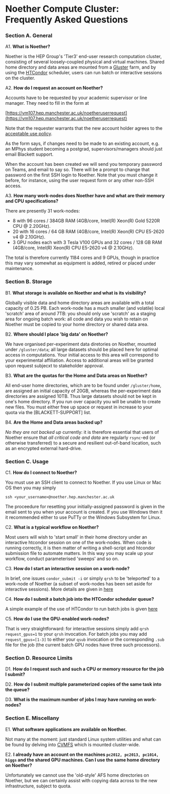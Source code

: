 # Noether Compute Cluster: Frequently Asked Questions #

### Section A. General ###

A1. **What is Noether?**

Noether is the HEP Group's 'Tier3' end-user research computation cluster,
consisting of several loosely-coupled physical and virtual machines.
Shared home directory and data areas are mounted from a [Gluster](https://www.gluster.org/) farm,
and by using the [HTCondor](https://htcondor.org/) scheduler,
users can run batch or interactive sessions on the cluster.

A2. **How do I request an account on Noether?**

Accounts have to be requested by your academic supervisor or line manager.
They need to fill in the form at

[https://vm107.hep.manchester.ac.uk/noetheruserrequest](https://vm107.hep.manchester.ac.uk/noetheruserrequest)

Note that the requester warrants that the new account holder agrees to the [acceptable use policy](../noether_acceptable_use/).

As the form says, if changes need to be made to an existing account, e.g. an MPhys student becoming a postgrad, supervisors/managers should just email Blackett support.

When the account has been created we will send you temporary password on Teams, and email to say so. There will be a prompt to change that password on the first SSH login to Noether. Note that you must change it before, for instance, using the user request form or any other non-SSH access.

A3. **How many work-nodes does Noether have and what are their memory and CPU specifications?**

There are presently 31 work-nodes:
- 8 with 96 cores / 384GB RAM (4GB/core, Intel(R) Xeon(R) Gold 5220R CPU @ 2.20GHz).
- 20 with 16 cores / 64 GB RAM (4GB/core, Intel(R) Xeon(R) CPU E5-2620 v4 @ 2.10GHz).
- 3 GPU nodes each with 3 Tesla V100 GPUs and 32 cores / 128 GB RAM (4GB/core, Intel(R) Xeon(R) CPU E5-2620 v4 @ 2.10GHz).

The total is therefore currently 1184 cores and 9 GPUs,
though in practice this may vary somewhat as equipment is added,
retired or placed under maintenance. 

### Section B. Storage ###

B1. **What storage is available on Noether and what is its visibility?**

Globally visible data and home directory areas are available with a total capacity of 0.25 PB.
Each work-node has a much smaller (and volatile) local 'scratch' area of around 7TB:
you should only use 'scratch' as a staging area for ongoing batch work:
all code and data you wish to retain on Noether must be copied to your home directory or shared data area.

B2. **Where should I place 'big data' on Noether?**

We have organised per-experiment data diretories on Noether, mounted under `/gluster/data`;
all large datasets should be placed here for optimal access in computations.
Your initial access to this area will correspond to your experimental affiliation.
Access to additional areas will be granted upon request subjecxt to stakeholder approval.

B3. **What are the quotas for the Home and Data areas on Noether?**

All end-user home directories, which are to be found under `/gluster/home`,
are assigned an initial capacity of 20GB, whereas the per-experiment data directories are assigned 10TB.
Thus large datasets should not be kept in one's home directory.
If you run over capacity you will be unable to create new files.
You must either free up space or request in increase to your quota via the [BLACKETT-SUPPORT] list.

B4. **Are the Home and Data areas backed up?**

*No they are not backed up* currently: it is therefore essential that users of Noether ensure that *all critical code and data* are
regularly `rsync`-ed (or otherwise transferred) to a secure and resilient out-of-band location,
such as an encrypted external hard-drive. <!-- mention onedrive? -->


### Section C. Usage ###

C1. **How do I connect to Noether?**

You must use an SSH client to connect to Noether.
If you use Linux or Mac OS then you may simply
```
ssh <your_username>@noether.hep.manchester.ac.uk
```
The proceedure for resetting your initially-assigned password is given in the email sent to you when your account is created.
If you use Windows then it it recommended either to use PuTTy or the Windows Subsystem for Linux.

C2. **What is a typical workflow on Noether?**

Most users will wish to 'start small' in their home directory under an interactive htcondor session on one of the work-nodes.
When code is running correctly, it is then matter of writing a shell-script and htcondor submission file to automate matters.
In this way you may scale up your workflow, conduct parameterised 'sweeps' and so on.

C3. **How do I start an interactive session on a work-node?**

In brief, one issues `condor_submit -i` or simply `qrsh` to be 'teleported' to a work-node of Noether
(a subset of work-nodes has been set aside for interactive sessions).
More details are given in [here](noether_basic_usage.md)

C4. **How do I submit a batch job into the HTCondor scheduler queue?**

A simple example of the use of HTCondor to run batch jobs is given [here](noether_basic_usage.md)

C5. **How do I use the GPU-enabled work-nodes?**

That is very straightforward: for interactive sessions simply add `qrsh request_gpus=1` to your `qrsh` invocation.
For batch jobs you may add `request_gpus=[1-3]` to either your `qsub` invocation or the corresponding `.sub` file for the job (the current batch GPU nodes have three such processors).

### Section D. Resource Limits ###
<!-- Writeme! -->
D1. **How do I request such and such a CPU or memory resource for the job I submit?**

D2. **How do I submit multiple parameterized copies of the same task into the queue?**

D3. **What is the maximum number of jobs I may have running on work-nodes?**

### Section E. Miscellany ###

E1. **What software applications are available on Noether.**

Not many at the moment: just standard Linux system utilities and what can be found by delving into [CVMFS](https://cvmfs.readthedocs.io/en/stable/) which is mounted cluster-wide.

E2. **I already have an account on the machines `pc2012, pc2013, pc1014, higgs` and the shared GPU machines. Can I use the same home directory on Noether?**

Unfortunately we cannot use the 'old-style' AFS home directories on Noether, but we can certainly assist with copying data across to the new infrastructure, subject to quota.
